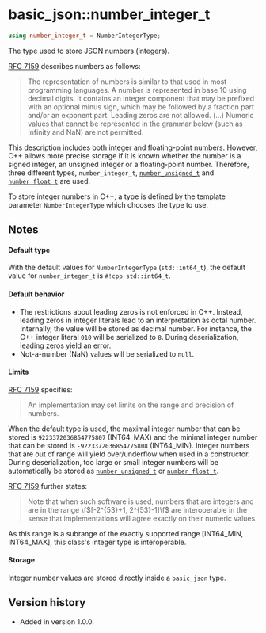 # basic_json::number_integer_t

```cpp
using number_integer_t = NumberIntegerType;
```

The type used to store JSON numbers (integers).

[RFC 7159](http://rfc7159.net/rfc7159) describes numbers as follows:
> The representation of numbers is similar to that used in most programming languages. A number is represented in base
> 10 using decimal digits. It contains an integer component that may be prefixed with an optional minus sign, which may
> be followed by a fraction part and/or an exponent part. Leading zeros are not allowed. (...) Numeric values that
> cannot be represented in the grammar below (such as Infinity and NaN) are not permitted.

This description includes both integer and floating-point numbers. However, C++ allows more precise storage if it is
known whether the number is a signed integer, an unsigned integer or a floating-point number. Therefore, three different
types, `number_integer_t`,  [`number_unsigned_t`](number_unsigned_t.md) and [`number_float_t`](number_float_t.md) are
used.

To store integer numbers in C++, a type is defined by the template parameter `NumberIntegerType` which chooses the type
to use.

## Notes

#### Default type

With the default values for `NumberIntegerType` (`std::int64_t`), the default value for `number_integer_t` is
`#!cpp std::int64_t`.

#### Default behavior

- The restrictions about leading zeros is not enforced in C++. Instead, leading zeros in integer literals lead to an
  interpretation as octal number. Internally, the value will be stored as decimal number. For instance, the C++ integer
  literal `010` will be serialized to `8`. During deserialization, leading zeros yield an error.
- Not-a-number (NaN) values will be serialized to `null`.

#### Limits

[RFC 7159](http://rfc7159.net/rfc7159) specifies:
> An implementation may set limits on the range and precision of numbers.

When the default type is used, the maximal integer number that can be stored is `9223372036854775807` (INT64_MAX) and
the minimal integer number that can be stored is `-9223372036854775808` (INT64_MIN). Integer numbers that are out of
range will yield over/underflow when used in a constructor. During deserialization, too large or small integer numbers
will be automatically be stored as [`number_unsigned_t`](number_unsigned_t.md) or [`number_float_t`](number_float_t.md).

[RFC 7159](http://rfc7159.net/rfc7159) further states:
> Note that when such software is used, numbers that are integers and are in the range \f$[-2^{53}+1, 2^{53}-1]\f$ are
> interoperable in the sense that implementations will agree exactly on their numeric values.

As this range is a subrange of the exactly supported range [INT64_MIN, INT64_MAX], this class's integer type is
interoperable.

#### Storage

Integer number values are stored directly inside a `basic_json` type.

## Version history

- Added in version 1.0.0.
